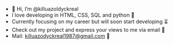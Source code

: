 - 👋 Hi, I’m @killuazoldyckreal
- I love developing in HTML, CSS, SQL and python 🐍
- Currently focusing on my career but will soon start developing ⏳
- Check out my project and express your views to me via email 💖
- Mail: killuazodyckreal1987@gmail.com 📧
